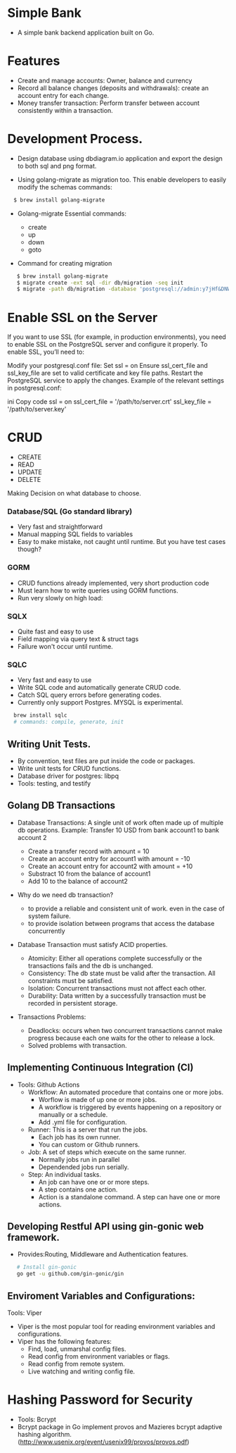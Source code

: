 # Simple Bank

- A simple bank backend application built on Go.

# Features

- Create and manage accounts: Owner, balance and currency
- Record all balance changes (deposits and withdrawals): create an account entry for each change.
- Money transfer transaction: Perform transfer between account consistently within a transaction.

# Development Process.

- Design database using dbdiagram.io application and export the design to both
  sql and png format.

- Using golang-migrate as migration too. This enable developers to easily modify the schemas
  commands:

```sh
  $ brew install golang-migrate
```

- Golang-migrate Essential commands:

  - create
  - up
  - down
  - goto

- Command for creating migration

```sh
   $ brew install golang-migrate
   $ migrate create -ext sql -dir db/migration -seq init
   $ migrate -path db/migration -database 'postgresql://admin:y7jHf&DNWG15@localhost:5030/main?sslmode=disable' -verbose up
```

# Enable SSL on the Server

If you want to use SSL (for example, in production environments), you need to enable SSL on the PostgreSQL server and configure it properly. To enable SSL, you’ll need to:

Modify your postgresql.conf file:
Set ssl = on
Ensure ssl_cert_file and ssl_key_file are set to valid certificate and key file paths.
Restart the PostgreSQL service to apply the changes.
Example of the relevant settings in postgresql.conf:

ini
Copy code
ssl = on
ssl_cert_file = '/path/to/server.crt'
ssl_key_file = '/path/to/server.key'

# CRUD

- CREATE
- READ
- UPDATE
- DELETE

Making Decision on what database to choose.

### Database/SQL (Go standard library)

- Very fast and straightforward
- Manual mapping SQL fields to variables
- Easy to make mistake, not caught until runtime. But you have test cases though?

### GORM

- CRUD functions already implemented, very short production code
- Must learn how to write queries using GORM functions.
- Run very slowly on high load:

### SQLX

- Quite fast and easy to use
- Field mapping via query text & struct tags
- Failure won't occur until runtime.

### SQLC

- Very fast and easy to use
- Write SQL code and automatically generate CRUD code.
- Catch SQL query errors before generating codes.
- Currently only support Postgres. MYSQL is experimental.

```sh
  brew install sqlc
  # commands: compile, generate, init
```

## Writing Unit Tests.

- By convention, test files are put inside the code or packages.
- Write unit tests for CRUD functions.
- Database driver for postgres: libpq
- Tools: testing, and testify

## Golang DB Transactions

- Database Transactions: A single unit of work often made up of multiple db operations.
  Example: Transfer 10 USD from bank account1 to bank account 2

  - Create a transfer record with amount = 10
  - Create an account entry for account1 with amount = -10
  - Create an account entry for account2 with amount = +10
  - Substract 10 from the balance of account1
  - Add 10 to the balance of account2

- Why do we need db transaction?

  - to provide a reliable and consistent unit of work.
    even in the case of system failure.
  - to provide isolation between programs that access the database
    concurrently

- Database Transaction must satisfy ACID properties.

  - Atomicity: Either all operations complete successfully or the transactions
    fails and the db is unchanged.
  - Consistency: The db state must be valid after the transaction. All constraints must be satisfied.
  - Isolation: Concurrent transactions must not affect each other.
  - Durability: Data written by a successfully transaction must be recorded in persistent storage.

- Transactions Problems:
  - Deadlocks: occurs when two concurrent transactions cannot make progress because each one
    waits for the other to release a lock.
  - Solved problems with transaction.

## Implementing Continuous Integration (CI)

- Tools: Github Actions
  - Workflow: An automated procedure that contains one or more jobs.
    - Worflow is made of up one or more jobs.
    - A workflow is triggered by events happening on a repository or manually or a schedule.
    - Add .yml file for configuration.
  - Runner: This is a server that run the jobs.
    - Each job has its own runner.
    - You can custom or Github runners.
  - Job: A set of steps which execute on the same runner.
    - Normally jobs run in parallel
    - Dependended jobs run serially.
  - Step: An individual tasks.
    - An job can have one or or more steps.
    - A step contains one action.
    - Action is a standalone command. A step can have one or more actions.

## Developing Restful API using gin-gonic web framework.

- Provides:Routing, Middleware and Authentication features.

```sh
   # Install gin-gonic
   go get -u github.com/gin-gonic/gin
```

## Enviroment Variables and Configurations:

Tools: Viper

- Viper is the most popular tool for reading environment variables
  and configurations.
- Viper has the following features:
  - Find, load, unmarshal config files.
  - Read config from environment variables or flags.
  - Read config from remote system.
  - Live watching and writing config file.

# Hashing Password for Security

- Tools: Bcrypt
- Bcrypt package in Go implement provos and Mazieres bcrypt adaptive hashing algorithm. (http://www.usenix.org/event/usenix99/provos/provos.pdf)
